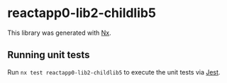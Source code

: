 # reactapp0-lib2-childlib5

This library was generated with [Nx](https://nx.dev).

## Running unit tests

Run `nx test reactapp0-lib2-childlib5` to execute the unit tests via [Jest](https://jestjs.io).
